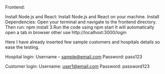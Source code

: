 Frontend:

Install Node.js and React: Install Node.js and React on your machine.
Install Dependencies: Open your terminal and navigate to the frontend directory. Then run: npm install 3.Run the code using npm start
It will automatically open a tab in browser other use http://localhost:3000/login

Here I have already inserted few sample customers and hospitals details so ease the testing.

Hospital login: Username – sample@email.com Password: pass123

Customer login: Username: user1@email.com Password: password123
